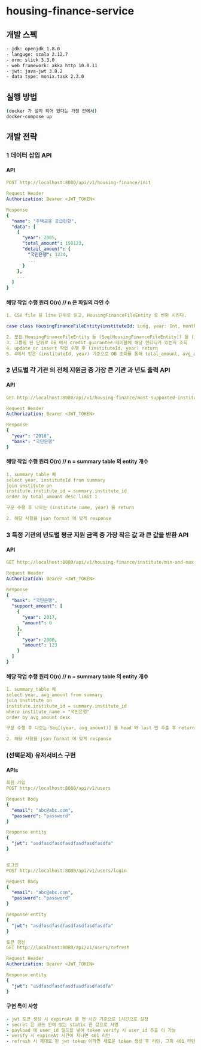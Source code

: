 # housing-finance-service

## 개발 스펙

```sh
- jdk: openjdk 1.8.0
- languge: scala 2.12.7
- orm: slick 3.3.0
- web framework: akka http 10.0.11
- jwt: java-jwt 3.8.2
- data type: monix.task 2.3.0
```

## 실행 방법

```sh
(docker 가 설치 되어 있다는 가정 안에서)
docker-compose up
```


## 개발 전략

### 1 데이터 삽입 API

#### API
```yaml
POST http://localhost:8080/api/v1/housing-finance/init

Request Header
Authorization: Bearer <JWT_TOKEN>

Response
{
  "name": "주택금융 공급현황",
  "data": [
    {
      "year": 2005, 
      "total_amount": 150123, 
      "detail_amount": {
        "국민은행": 1234,
        ...
      }
    },
    ...
  ]
}
```
#### 해당 작업 수행 원리 O(n) // n 은 파일의 라인 수

```yaml
1. CSV file 을 line 단위로 읽고, HousingFinanceFileEntity 로 변환 시킨다.

case class HousingFinanceFileEntity(instituteId: Long, year: Int, month: Int, amount: Long)

2. 모든 HousingFinanceFileEntity 들 (Seq[HousingFinanceFileEntity]) 을 (instituteId, year) 로 grouping 한다.
3. 그룹핑 된 단위로 DB 에서 credit_guarantee 테이블에 해당 엔티티가 있는지 조회
4. update or insert 작업 수행 후 (instituteId, year) return
5. 4에서 얻은 (instituteId, year) 기준으로 DB 조회를 통해 total_amount, avg_amount 를 년도별로 구하고, 해당 사항 summary_table 에 저장
```


### 2 년도별 각 기관 의 전체 지원금 중 가장 큰 기관 과 년도 출력 API


#### API
```yaml
GET http://localhost:8080/api/v1/housing-finance/most-supported-institute

Request Header
Authorization: Bearer <JWT_TOKEN>

Response
{
  "year": "2018",
  "bank": "국민은행"
}
```
#### 해당 작업 수행 원리 O(n) // n = summary table 의 entity 개수

```yaml
1. summary_table 에 
select year, instituteId from summary
join institute on
institute.institute_id = summary.institute_id 
order by total_amount desc limit 1

구문 수행 후 나오는 (institute_name, year) 을 return

2. 해당 사항을 json format 에 맞게 response

```


### 3 특정 기관의 년도별 평균 지원 금액 중 가장 작은 값 과 큰 값을 반환 API


#### API
```yaml
GET http://localhost:8080/api/v1/housing-finance/institute/min-and-max-annual-amount?institute-name={기관명}

Request Header
Authorization: Bearer <JWT_TOKEN>

Response
{
  "bank": "국민은행", 
  "support_amount": [
    {
      "year": 2017,
      "amount": 0
    },
    {
      "year": 2006,
      "amount": 123
    }
  ]
}
```
#### 해당 작업 수행 원리 O(n) // n = summary table 의 entity 개수

```yaml
1. summary_table 에 
select year, avg_amount from summary
join institute on
institute.institute_id = summary.institute_id
where institute_name = "국민은행" 
order by avg_amount desc

구문 수행 후 나오는 Seq[(year, avg_amount)] 를 head 와 last 만 추출 후 return

2. 해당 사항을 json format 에 맞게 response

```
 

### (선택문제) 유저서비스 구현


#### APIs
```yaml
회원 가입
POST http://localhost:8080/api/v1/users

Request Body
{
  "email": "abc@abc.com",
  "password": "password"
}

Response entity
{
  "jwt": "asdfasdfasdfasdfasdfasdfasdfa"
}


로그인
POST http://localhost:8080/api/v1/users/login

Request Body
{
  "email": "abc@abc.com",
  "password": "password"
}

Response entity
{
  "jwt": "asdfasdfasdfasdfasdfasdfasdfa"
}

토큰 갱신
GET http://localhost:8080/api/v1/users/refresh

Request Header
Authorization: Bearer <JWT_TOKEN>

Response entity
{
  "jwt": "asdfasdfasdfasdfasdfasdfasdfa"
}

```

#### 구현 특이 사항

```yaml
- jwt 토큰 생성 시 expireAt 을 현 시간 기준으로 1시간으로 설정
- secret 은 코드 안에 있는 static 한 값으로 서명
- payload 에 user_id 필드를 넣어 token verify 시 user_id 추출 이 가능
- verify 시 expireAt 시간이 지나면 401 리턴
- refresh 시 제대로 된 jwt token 이라면 새로운 token 생성 후 리턴, 그외 401 리턴
```

